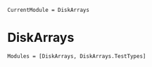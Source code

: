 ```@meta
CurrentModule = DiskArrays
```

# DiskArrays

```@autodocs
Modules = [DiskArrays, DiskArrays.TestTypes]
```
